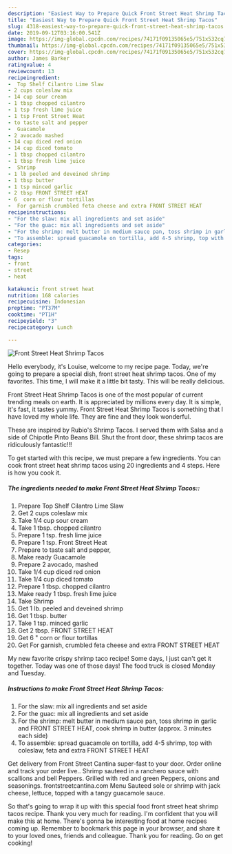 ```yaml
---
description: "Easiest Way to Prepare Quick Front Street Heat Shrimp Tacos"
title: "Easiest Way to Prepare Quick Front Street Heat Shrimp Tacos"
slug: 4318-easiest-way-to-prepare-quick-front-street-heat-shrimp-tacos
date: 2019-09-12T03:16:00.541Z
image: https://img-global.cpcdn.com/recipes/74171f09135065e5/751x532cq70/front-street-heat-shrimp-tacos-recipe-main-photo.jpg
thumbnail: https://img-global.cpcdn.com/recipes/74171f09135065e5/751x532cq70/front-street-heat-shrimp-tacos-recipe-main-photo.jpg
cover: https://img-global.cpcdn.com/recipes/74171f09135065e5/751x532cq70/front-street-heat-shrimp-tacos-recipe-main-photo.jpg
author: James Barker
ratingvalue: 4
reviewcount: 13
recipeingredient:
-  Top Shelf Cilantro Lime Slaw
- 2 cups coleslaw mix
- 14 cup sour cream
- 1 tbsp chopped cilantro
- 1 tsp fresh lime juice
- 1 tsp Front Street Heat
- to taste salt and pepper
-  Guacamole
- 2 avocado mashed
- 14 cup diced red onion
- 14 cup diced tomato
- 1 tbsp chopped cilantro
- 1 tbsp fresh lime juice
-  Shrimp
- 1 lb peeled and deveined shrimp
- 1 tbsp butter
- 1 tsp minced garlic
- 2 tbsp FRONT STREET HEAT
- 6  corn or flour tortillas
-  For garnish crumbled feta cheese and extra FRONT STREET HEAT
recipeinstructions:
- "For the slaw: mix all ingredients and set aside"
- "For the guac: mix all ingredients and set aside"
- "For the shrimp: melt butter in medium sauce pan, toss shrimp in garlic and FRONT STREET HEAT, cook shrimp in butter (approx. 3 minutes each side)"
- "To assemble: spread guacamole on tortilla, add 4-5 shrimp, top with coleslaw, feta and extra FRONT STREET HEAT"
categories:
- Resep
tags:
- front
- street
- heat

katakunci: front street heat
nutrition: 168 calories
recipecuisine: Indonesian
preptime: "PT37M"
cooktime: "PT1H"
recipeyield: "3"
recipecategory: Lunch

---
```



![Front Street Heat Shrimp Tacos](https://img-global.cpcdn.com/recipes/74171f09135065e5/751x532cq70/front-street-heat-shrimp-tacos-recipe-main-photo.jpg)

Hello everybody, it's Louise, welcome to my recipe page. Today, we're going to prepare a special dish, front street heat shrimp tacos. One of my favorites. This time, I will make it a little bit tasty. This will be really delicious.

Front Street Heat Shrimp Tacos is one of the most popular of current trending meals on earth. It is appreciated by millions every day. It is simple, it's fast, it tastes yummy. Front Street Heat Shrimp Tacos is something that I have loved my whole life. They are fine and they look wonderful.

These are inspired by Rubio&#39;s Shrimp Tacos. I served them with Salsa and a side of Chipotle Pinto Beans Bill. Shut the front door, these shrimp tacos are ridiculously fantastic!!!


To get started with this recipe, we must prepare a few ingredients. You can cook front street heat shrimp tacos using 20 ingredients and 4 steps. Here is how you cook it.

##### The ingredients needed to make Front Street Heat Shrimp Tacos::

1. Prepare  Top Shelf Cilantro Lime Slaw
1. Get 2 cups coleslaw mix
1. Take 1/4 cup sour cream
1. Take 1 tbsp. chopped cilantro
1. Prepare 1 tsp. fresh lime juice
1. Prepare 1 tsp. Front Street Heat
1. Prepare to taste salt and pepper,
1. Make ready  Guacamole
1. Prepare 2 avocado, mashed
1. Take 1/4 cup diced red onion
1. Take 1/4 cup diced tomato
1. Prepare 1 tbsp. chopped cilantro
1. Make ready 1 tbsp. fresh lime juice
1. Take  Shrimp
1. Get 1 lb. peeled and deveined shrimp
1. Get 1 tbsp. butter
1. Take 1 tsp. minced garlic
1. Get 2 tbsp. FRONT STREET HEAT
1. Get 6 &#34; corn or flour tortillas
1. Get  For garnish, crumbled feta cheese and extra FRONT STREET HEAT


My new favorite crispy shrimp taco recipe! Some days, I just can&#39;t get it together. Today was one of those days! The food truck is closed Monday and Tuesday. 

##### Instructions to make Front Street Heat Shrimp Tacos:

1. For the slaw: mix all ingredients and set aside
1. For the guac: mix all ingredients and set aside
1. For the shrimp: melt butter in medium sauce pan, toss shrimp in garlic and FRONT STREET HEAT, cook shrimp in butter (approx. 3 minutes each side)
1. To assemble: spread guacamole on tortilla, add 4-5 shrimp, top with coleslaw, feta and extra FRONT STREET HEAT


Get delivery from Front Street Cantina super-fast to your door. Order online and track your order live.. Shrimp sauteed in a ranchero sauce with scallions and bell Peppers. Grilled with red and green Peppers, onions and seasonings. frontstreetcantina.com Menu Sauteed sole or shrimp with jack cheese, lettuce, topped with a tangy guacamole sauce. 

So that's going to wrap it up with this special food front street heat shrimp tacos recipe. Thank you very much for reading. I'm confident that you will make this at home. There's gonna be interesting food at home recipes coming up. Remember to bookmark this page in your browser, and share it to your loved ones, friends and colleague. Thank you for reading. Go on get cooking!
